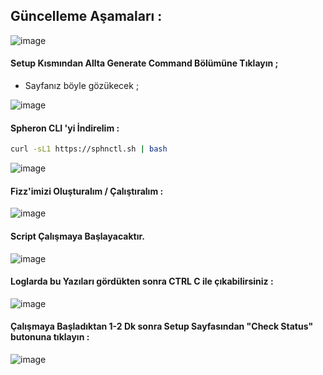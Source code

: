 ## Güncelleme Aşamaları : 

![image](https://github.com/user-attachments/assets/eab0eb38-aa23-440c-9d6a-55374ff11a39)

#### Setup Kısmından Allta Generate Command Bölümüne Tıklayın ; 

- Sayfanız böyle gözükecek ; 


![image](https://github.com/user-attachments/assets/4c42c4cd-3b97-4c86-b1e1-51f6b08b40fa)

#### Spheron CLI 'yi İndirelim : 

```bash
curl -sL1 https://sphnctl.sh | bash
```

![image](https://github.com/user-attachments/assets/eff037c4-bc1a-46c7-8390-03ee83ebd278)


#### Fizz'imizi Oluşturalım / Çalıştıralım : 

![image](https://github.com/user-attachments/assets/b2498dec-37b3-47f7-8c9d-6b37a6386d47)

#### Script Çalışmaya Başlayacaktır.
![image](https://github.com/user-attachments/assets/eda56a4f-c676-4298-92fa-17fdc46322f1)

#### Loglarda bu Yazıları gördükten sonra CTRL C ile çıkabilirsiniz : 

![image](https://github.com/user-attachments/assets/8ff7a724-d524-4ded-94a5-ef114664d71a)


#### Çalışmaya Başladıktan 1-2 Dk sonra Setup Sayfasından "Check Status" butonuna tıklayın : 

![image](https://github.com/user-attachments/assets/8f9bb63b-09c8-4eb3-8c52-01507c6d4ad4)
